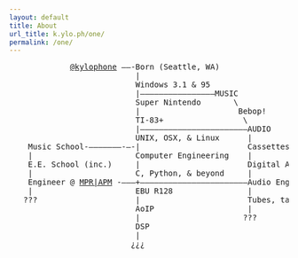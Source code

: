 ```yaml
---
layout: default 
title: About 
url_title: k.ylo.ph/one/
permalink: /one/
---
```


<pre>
             <a href="https://www.twitter.com/kylophone">@kylophone</a> ——-Born (Seattle, WA)
                           |
                           Windows 3.1 & 95
                           |————————————————MUSIC
                           Super Nintendo       \ 
                           |                     Bebop!
                           TI-83+                 \
                           |———————————————————————AUDIO
                           UNIX, OSX, & Linux      |
    Music School-———————-—-|                       Cassettes, Minidiscs
    |                      Computer Engineering    |
    E.E. School (inc.)     |                       Digital Audio, DAWs
    |                      C, Python, & beyond     |
    Engineer @ <a href = "https://www.google.com/maps/place/Minnesota+Public+Radio/@44.948921,-93.095848,3a,75y,91.17h,109.08t/data=!3m4!1e1!3m2!1sA6F6zyG070zR_3N83yh4Kw!2e0!4m2!3m1!1s0x87f7d5528ec8a0b9:0x27afa5dc5d22eecf!6m1!1e1">MPR|APM</a> -———+———————————————————————Audio Engineer @ <a href = "https://www.google.com/maps/@44.970199,-93.240717,3a,75y,302.55h,101.62t/data=!3m4!1e1!3m2!1srw_ZHnFzkUdgp6EVKNDGiw!2e0!6m1!1e1">TMCH</a>
    |                      EBU R128                |
   ???                     |                       Tubes, tape, & synthesizers
                           AoIP                    |    
                           |                      ???
                           DSP
                           | 
                          ¿¿¿
</pre>
